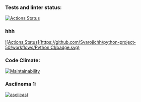 ### Tests and linter status:
[![Actions Status](https://github.com/Svarojichh/python-project-50/workflows/hexlet-check/badge.svg)](https://github.com/Svarojichh/python-project-50/actions)
### hhh
[![Actions Status](https://github.com/Svarojichh/python-project-50/workflows/Python CI/badge.svg)](https://github.com/Svarojichh/python-project-50/actions)
### Code Climate:
[![Maintainability](https://api.codeclimate.com/v1/badges/1807152ba86b213ed995/maintainability)](https://codeclimate.com/github/Svarojichh/python-project-50/maintainability)
### Asciinema 1:
[![asciicast](https://asciinema.org/a/pQZcXSU9OkP8PfkRrrzZ8vrSw.svg)](https://asciinema.org/a/pQZcXSU9OkP8PfkRrrzZ8vrSw)
